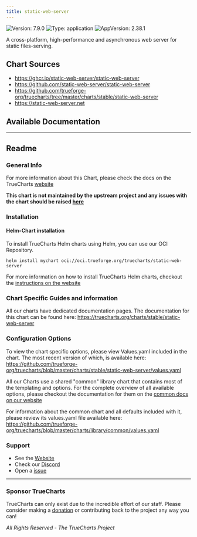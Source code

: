 ```yaml
---
title: static-web-server
---
```


![Version: 7.9.0](https://img.shields.io/badge/Version-7.9.0-informational?style=flat-square) ![Type: application](https://img.shields.io/badge/Type-application-informational?style=flat-square) ![AppVersion: 2.38.1](https://img.shields.io/badge/AppVersion-2.38.1-informational?style=flat-square)

A cross-platform, high-performance and asynchronous web server for static files-serving.

## Chart Sources

- https://ghcr.io/static-web-server/static-web-server
- https://github.com/static-web-server/static-web-server
- https://github.com/trueforge-org/truecharts/tree/master/charts/stable/static-web-server
- https://static-web-server.net

## Available Documentation



---

## Readme


### General Info

For more information about this Chart, please check the docs on the TrueCharts [website](https://truecharts.org/charts/stable/static-web-server)

**This chart is not maintained by the upstream project and any issues with the chart should be raised [here](https://github.com/trueforge-org/truecharts/issues/new/choose)**

### Installation

#### Helm-Chart installation

To install TrueCharts Helm charts using Helm, you can use our OCI Repository.

`helm install mychart oci://oci.trueforge.org/truecharts/static-web-server`

For more information on how to install TrueCharts Helm charts, checkout the [instructions on the website](https://truecharts.org/guides/)

### Chart Specific Guides and information

All our charts have dedicated documentation pages.
The documentation for this chart can be found here:
https://truecharts.org/charts/stable/static-web-server

### Configuration Options

To view the chart specific options, please view Values.yaml included in the chart.
The most recent version of which, is available here: https://github.com/trueforge-org/truecharts/blob/master/charts/stable/static-web-server/values.yaml

All our Charts use a shared "common" library chart that contains most of the templating and options.
For the complete overview of all available options, please checkout the documentation for them on the [common docs on our website](https://truecharts.org/common/)

For information about the common chart and all defaults included with it, please review its values.yaml file available here: https://github.com/trueforge-org/truecharts/blob/master/charts/library/common/values.yaml

### Support

- See the [Website](https://truecharts.org)
- Check our [Discord](https://discord.gg/tVsPTHWTtr)
- Open a [issue](https://github.com/trueforge-org/truecharts/issues/new/choose)

---

### Sponsor TrueCharts

TrueCharts can only exist due to the incredible effort of our staff.
Please consider making a [donation](https://truecharts.org/general/sponsor/) or contributing back to the project any way you can!

_All Rights Reserved - The TrueCharts Project_

